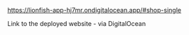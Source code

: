 https://lionfish-app-hj7mr.ondigitalocean.app/#shop-single

Link to the deployed website - via DigitalOcean
